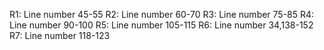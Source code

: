 
R1: Line number 45-55
R2: Line number 60-70
R3: Line number 75-85
R4: Line number 90-100
R5: Line number 105-115
R6: Line number 34,138-152
R7: Line number 118-123